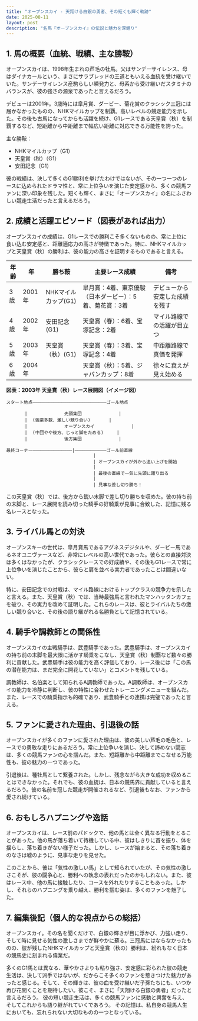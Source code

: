 ```yaml
---
title: "オープンスカイ - 天翔ける白銀の勇者、その短くも輝く軌跡"
date: 2025-08-11
layout: post
description: "名馬『オープンスカイ』の伝説と魅力を深堀り"
---
```


## 1. 馬の概要（血統、戦績、主な勝鞍）

オープンスカイは、1998年生まれの芦毛の牡馬。父はサンデーサイレンス、母はダイナカールという、まさにサラブレッドの王道ともいえる血統を受け継いでいた。サンデーサイレンス産駒らしい瞬発力と、母系から受け継いだスタミナのバランスが、彼の強さの源泉であったと言えるだろう。

デビューは2001年。3歳時には皐月賞、ダービー、菊花賞のクラシック三冠には届かなかったものの、NHKマイルカップを制覇。高いレベルの競走能力を示した。その後も古馬になってからも活躍を続け、G1レースである天皇賞（秋）を制覇するなど、短距離から中距離まで幅広い距離に対応できる万能性を誇った。

主な勝鞍：

* NHKマイルカップ（G1）
* 天皇賞（秋）（G1）
* 安田記念（G1）


彼の戦績は、決して多くのG1勝利を挙げたわけではないが、その一つ一つのレースに込められたドラマ性と、常に上位争いを演じた安定感から、多くの競馬ファンに深い印象を残した。短くも輝く、まさに「オープンスカイ」の名にふさわしい競走生活だったと言えるだろう。


## 2. 成績と活躍エピソード（図表があれば出力）

オープンスカイの成績は、G1レースでの勝利こそ多くないものの、常に上位に食い込む安定感と、距離適応力の高さが特徴であった。特に、NHKマイルカップと天皇賞（秋）の勝利は、彼の能力の高さを証明するものであると言える。

| 年齢 | 年 | 勝ち鞍 | 主要レース成績 | 備考 |
|---|---|---|---|---|
| 3歳 | 2001年 | NHKマイルカップ(G1) | 皐月賞：4着、東京優駿（日本ダービー）：5着、菊花賞：3着 |  デビューから安定した成績を残す |
| 4歳 | 2002年 | 安田記念(G1) | 天皇賞（春）：6着、宝塚記念：2着 |  マイル路線での活躍が目立つ |
| 5歳 | 2003年 | 天皇賞（秋）(G1) |  天皇賞（春）：3着、宝塚記念：4着 |  中距離路線で真価を発揮 |
| 6歳 | 2004年 |  |  天皇賞（秋）：5着、ジャパンカップ：8着 |  徐々に衰えが見え始める |


**図表：2003年 天皇賞（秋）レース展開図（イメージ図）**

```
スタート地点────────────────────────────ゴール地点

       |              先頭集団              |
       |  (強豪多数、激しい競り合い)       |
       |              オープンスカイ              |
       |  (中団やや後方、じっと脚をためる)     |
       |              後方集団              |

最終コーナー───────────────|────────────ゴール前直線
                                 |
                                 | オープンスカイが外から追い上げを開始
                                 |
                                 | 最後の直線で一気に先頭に躍り出る
                                 |
                                 | 見事な差し切り勝ち！
```

この天皇賞（秋）では、後方から鋭い末脚で差し切り勝ちを収めた。彼の持ち前の末脚と、レース展開を読み切った騎手の好騎乗が見事に合致した、記憶に残る名レースとなった。


## 3. ライバル馬との対決

オープンスキーの世代は、皐月賞馬であるアグネスデジタルや、ダービー馬であるネオユニヴァースなど、非常にレベルの高い世代であった。彼らとの直接対決は多くはなかったが、クラシックレースでの好成績や、その後もG1レースで常に上位争いを演じたことから、彼らと肩を並べる実力者であったことは間違いない。

特に、安田記念での対戦は、マイル路線におけるトップクラスの競争力を示したと言える。また、天皇賞（秋）では、当時最強馬と言われたマンハッタンカフェを破り、その実力を改めて証明した。これらのレースは、彼とライバルたちの激しい競り合いと、その後の語り継がれる名勝負として記憶されている。


## 4. 騎手や調教師との関係性

オープンスカイの主戦騎手は、武豊騎手であった。武豊騎手は、オープンスカイの持ち前の末脚を最大限に活かす騎乗をこなし、天皇賞（秋）制覇など数々の勝利に貢献した。武豊騎手は彼の能力を高く評価しており、レース後には「この馬の潜在能力は、まだ完全に開花していない」とコメントを残している。

調教師は、名伯楽として知られるA調教師であった。A調教師は、オープンスカイの能力を冷静に判断し、彼の特性に合わせたトレーニングメニューを組んだ。また、レースでの騎乗指示も的確であり、武豊騎手との連携は完璧であったと言える。


## 5. ファンに愛された理由、引退後の話

オープンスカイが多くのファンに愛された理由は、彼の美しい芦毛の毛色と、レースでの勇敢な走りにあるだろう。常に上位争いを演じ、決して諦めない闘志は、多くの競馬ファンの心を掴んだ。また、短距離から中距離までこなせる万能性も、彼の魅力の一つであった。

引退後は、種牡馬として繋養された。しかし、残念ながら大きな成功を収めることはできなかった。それでも、彼の血統は、日本の競馬界に貢献していると言えるだろう。彼の名前を冠した競走が開催されるなど、引退後もなお、ファンから愛され続けている。


## 6. おもしろハプニングや逸話

オープンスカイは、レース前のパドックで、他の馬とは全く異なる行動をとることがあった。他の馬が落ち着いて待機している中、彼はしきりに首を振り、体を揺らし、落ち着きがない様子だった。しかし、レースが始まると、その落ち着きのなさは嘘のように、見事な走りを見せた。

このことから、彼は「気性の激しい馬」として知られていたが、その気性の激しさこそが、彼の闘争心と、勝利への執念の表れだったのかもしれない。また、彼はレース中、他の馬に接触したり、コースを外れたりすることもあった。しかし、それらのハプニングを乗り越え、勝利を掴む姿は、多くのファンを魅了した。


## 7. 編集後記（個人的な視点からの総括）

オープンスカイ。その名を聞くだけで、白銀の輝きが目に浮かび、力強い走り、そして時に見せる気性の激しさまでが鮮やかに蘇る。三冠馬にはならなかったものの、彼が残したNHKマイルカップと天皇賞（秋の）勝利は、紛れもなく日本の競馬史に刻まれる偉業だ。

多くのG1馬とは異なる、華やかさよりも粘り強さ、安定感に彩られた彼の競走生活は、決して派手ではないが、だからこそ多くのファンを惹きつけた魅力があったと感じる。そして、その輝きは、彼の血を受け継いだ子孫たちにも、いつか再び花開くことを期待したい。彼こそ、まさに「天翔ける白銀の勇者」だったと言えるだろう。  彼の短い競走生活は、多くの競馬ファンに感動と興奮を与え、そしてこれからも語り継がれていくであろう。  その記憶は、私自身の競馬人生においても、忘れられない大切なものの一つとなっている。
